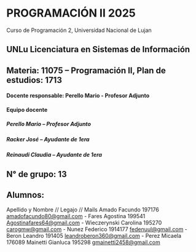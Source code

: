 # PROGRAMACIÓN II 2025
Curso de Programación 2, Universidad Nacional de Lujan
## UNLu Licenciatura en Sistemas de Información
## Materia: 11075 – Programación II, Plan de estudios: 1713
#### Docente responsable: Perello Mario - Profesor Adjunto
#### Equipo docente
##### Perello Mario – Profesor Adjunto
##### Racker José – Ayudante de 1era
##### Reinaudi Claudia – Ayudante de 1era
## N° de grupo: 13
## Alumnos:

Apellido y Nombre // Legajo // Mails
Amado Facundo       197176      amadofacundo80@gmail.com -
Fares Agostina      199541      Agostinafares64@gmail.com -
Wieczerynski Carolina 195270    carogmw@gmail.com -
Nunez Federico      1914177     fedenuul@gmail.com -
Beron Leandro       191405      leandroberon360@gmail.com -
Perez Micaela       176089
Mainetti Gianluca   195298      gmainetti2458@gmail.com
